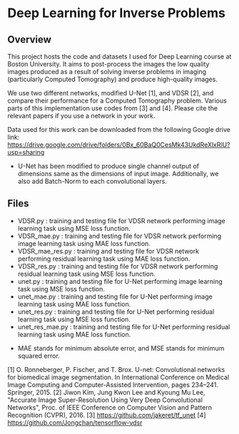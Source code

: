 # Deep Learning for Inverse Problems

## Overview
This project hosts the code and datasets I used for Deep Learning course at Boston University. It aims to post-process the images the low quality images produced as a result of solving inverse problems in imaging (particularly Computed Tomography) and produce high-quality images.

We use two different networks, modified U-Net [1], and VDSR [2], and compare their performance for a Computed Tomography problem.  Various parts of this implementation use codes from [3] and [4]. Please cite the relevant papers if you use a network in your work.

Data used for this work can be downloaded from the following Google drive link:
https://drive.google.com/drive/folders/0Bx_60BaQ0CesMk43UkdReXlxRlU?usp=sharing

* U-Net has been modified to produce single channel output of dimensions same as the dimensions of input image. Additionally, we also add Batch-Norm to each convolutional layers.

## Files
- VDSR.py	: training and testing file for VDSR network performing image learning task using MSE loss function.
- VDSR_mae.py	: training and testing file for VDSR network performing image learning task using MAE loss function.
- VDSR_mae_res.py	: training and testing file for VDSR network performing residual learning task using MAE loss function.
- VDSR_res.py	: training and testing file for VDSR network performing residual learning task using MSE loss function.
- unet.py	: training and testing file for U-Net performing image learning task using MSE loss function.
- unet_mae.py	: training and testing file for U-Net performing image learning task using MAE loss function.
- unet_res.py	: training and testing file for U-Net performing residual learning task using MSE loss function.
- unet_res_mae.py	: training and testing file for U-Net performing residual learning task using MAE loss function.

* MAE stands for minimum absolute error, and MSE stands for minimum squared error.

[1] O. Ronneberger, P. Fischer, and T. Brox. U-net: Convolutional networks for biomedical image segmentation. In International Conference on Medical Image Computing and Computer-Assisted Intervention, pages 234–241. Springer, 2015. 
[2] Jiwon Kim, Jung Kwon Lee and Kyoung Mu Lee, "Accurate Image Super-Resolution Using Very Deep Convolutional Networks", Proc. of IEEE Conference on Computer Vision and Pattern Recognition (CVPR), 2016.
[3] https://github.com/jakeret/tf_unet
[4] https://github.com/Jongchan/tensorflow-vdsr
